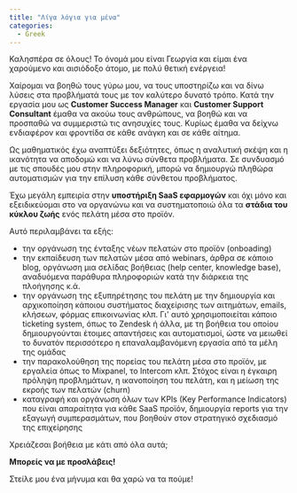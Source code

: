 ```yaml
---
title: "Λίγα λόγια για μένα"
categories:
  - Greek
---
```



Καλησπέρα σε όλους! 
Το όνομά μου είναι Γεωργία και είμαι ένα χαρούμενο και αισιόδοξο άτομο, με πολύ θετική ενέργεια! 

Χαίρομαι να βοηθώ τους γύρω μου, να τους υποστηρίζω και να δίνω λύσεις στα προβλήματά τους με τον καλύτερο δυνατό τρόπο. Κατά την εργασία μου ως **Customer Success Manager** και **Customer Support Consultant** έμαθα να ακούω τους ανθρώπους, να βοηθώ και να προσπαθώ να συμμεριστώ τις ανησυχίες τους. Κυρίως έμαθα να δείχνω ενδιαφέρον και φροντίδα σε κάθε ανάγκη και σε κάθε αίτημα. 

Ως μαθηματικός έχω αναπτύξει δεξιότητες, όπως η αναλυτική σκέψη και η ικανότητα να αποδομώ και να λύνω σύνθετα προβλήματα. Σε συνδυασμό με τις σπουδές μου στην πληροφορική, μπορώ να δημιουργώ πληθώρα αυτοματισμών για την επίλυση κάθε σύνθετου προβλήματος. 


Έχω μεγάλη εμπειρία στην **υποστήριξη SaaS εφαρμογών** και όχι μόνο και εξειδικεύομαι στο να οργανώνω και να συστηματοποιώ όλα τα **στάδια του κύκλου ζωής** ενός πελάτη μέσα στο προϊόν. 

Αυτό περιλαμβάνει τα εξής: 

- την οργάνωση της ένταξης νέων πελατών στο προϊόν (onboading)
- την εκπαίδευση των πελατών μέσα από webinars, άρθρα σε κάποιο blog, οργάνωση μια σελίδας βοήθειας (help center, knowledge base), αναδυόμενα παράθυρα πληροφοριών κατά την διάρκεια της πλοήγησης κ.ά.
- την οργάνωση της εξυπηρέτησης του πελάτη με την δημιουργία και αρχικοποίηση κάποιου συστήματος διαχείρισης των αιτημάτων, emails, κλήσεων, φόρμας επικοινωνίας κλπ. Γι' αυτό χρησιμοποιείται κάποιο ticketing system, όπως το Zendesk ή άλλα, με τη βοήθεια του οποίου δημιουργούνται έτοιμες απαντήσεις και αυτοματισμοί, ώστε να μειωθεί το δυνατόν περισσότερο η επαναλαμβανόμενη εργασία από τα μέλη της ομάδας
- την παρακολούθηση της πορείας του πελάτη μέσα στο προϊόν, με εργαλεία όπως το Mixpanel, το Intercom κλπ. Στόχος είναι η έγκαιρη πρόληψη προβλημάτων, η ικανοποίηση του πελάτη, και η μείωση της εκροής των πελατών (churn)
- καταγραφή και οργάνωση όλων των KPIs (Key Performance Indicators) που είναι απαραίτητα για κάθε SaaS προϊόν, δημιουργία reports για την εξαγωγή συμπερασμάτων, που βοηθούν στον στρατηγικό σχεδιασμό της επιχείρησης

Χρειάζεσαι βοήθεια με κάτι από όλα αυτά;  

**Μπορείς να με προσλάβεις!**

Στείλε μου ένα μήνυμα και θα χαρώ να τα πούμε!